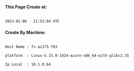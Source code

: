 
   
#### This Page Create at:

```bash

2023-01-06 - 21:53:04 UTC

```

#### Create By Machine:

```bash

Host Name : fv-az175-793

platform  : Linux-5.15.0-1024-azure-x86_64-with-glibc2.35

Ip Local  : 10.1.0.64

```

